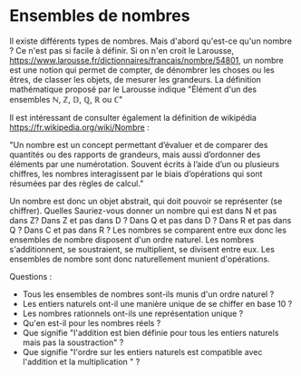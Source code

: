 # Ensembles de nombres

Il existe différents types de nombres. 
Mais d'abord qu'est-ce qu'un nombre ? Ce n'est pas si facile à définir. Si on n'en croit le Larousse, 
https://www.larousse.fr/dictionnaires/francais/nombre/54801, un nombre est une 
notion qui permet de compter, de dénombrer les choses ou les êtres, de classer les objets, 
de mesurer les grandeurs. 
La définition mathématique proposé par le Larousse indique "Élément d'un des ensembles ℕ, ℤ, 𝔻, ℚ, ℝ ou ℂ"

Il est intéressant de consulter également la définition de wikipédia https://fr.wikipedia.org/wiki/Nombre : 

"Un nombre est un concept permettant d’évaluer et de comparer des quantités ou des rapports de grandeurs,
 mais aussi d’ordonner des éléments par une numérotation. 
 Souvent écrits à l’aide d’un ou plusieurs chiffres, les nombres interagissent 
 par le biais d’opérations qui sont résumées par des règles de calcul."

 Un nombre est donc un objet abstrait, qui doit pouvoir se représenter (se chiffrer). 
 Quelles
 Sauriez-vous donner un nombre qui est dans N et pas dans Z? 
  Dans Z et pas dans D ? 
  Dans Q et pas dans D ? 
  Dans R et pas dans Q ? 
  Dans C et pas dans R ? 
 Les nombres se comparent entre eux donc les ensembles de nombre disposent d'un ordre naturel. 
 Les nombres s'additionnent, se soustraient, se multiplient, se divisent entre eux. 
 Les ensembles de nombre sont donc naturellement munient d'opérations. 

 Questions : 
 - Tous les ensembles de nombres sont-ils munis d'un ordre naturel ? 
 - Les entiers naturels ont-il une manière unique de se chiffer en base 10 ? 
 - Les nombres rationnels ont-ils une représentation unique ? 
 - Qu'en est-il pour les nombres réels ? 
 - Que signifie "l'addition est bien définie pour tous les entiers naturels mais pas la soustraction" ? 
 - Que signifie "l'ordre sur les entiers naturels est compatible avec l'addition et la multiplication " ?


